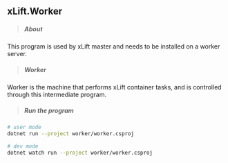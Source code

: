 ## xLift.Worker

> ##### About
This program is used by xLift master and needs to be installed on a worker server.

> ##### Worker
Worker is the machine that performs xLift container tasks, and is controlled through this intermediate program.

> ##### Run the program
```sh
# user mode
dotnet run --project worker/worker.csproj

# dev mode
dotnet watch run --project worker/worker.csproj
```